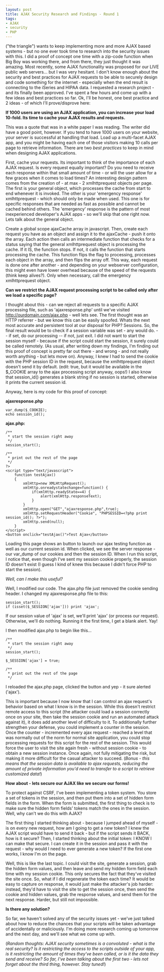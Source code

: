 ```yaml
---
layout: post
title: AJAX Security Research and Findings - Round 1
tags:
- AJAX
- security
- PHP
---
```


("the triangle") wants to keep implementing more and more AJAX based systems - but no one ever took time to research into the security issues with this.  I did a proof of concept one time with a zip-code function when Big Boy was working there, and from there, they just thought it was amazing.  Most recently, some AJAX functionality was proposed for our LIVE public web servers... but I was very hesitant.  I don't know enough about the security and best practices for AJAX requests to be able to securely design and code something for the internet - especially when the end result is connecting to the iSeries and HIPAA data.  I requested a research project - and its finally been approved.  I've spent a few hours and come up with a few ideas and best practices so far.  Ok, I'll be honest, one best practice and 2 ideas - of which I'll prove/disprove here:

**If 1000 users are using an AJAX application, you can increase your load 10-fold.  Its time to cache your AJAX results and requests.**

This was a quote that was in a white paper I was reading.  The writer did have a good point, however.  If you tend to have 1000 users on your website, your server is successful at handling that load.  Load up  a multi-facet AJAX app, and you might be having each one of those visitors making 10 calls per page to retrieve information.  There are two _best practices_ to keep in mind when designing AJAX applications.

First, cache your requests.  Its important to think of the importance of each AJAX request.  Is every request equally important?  Do you need to receive each response within that small amount of time - or will the user allow for a few graces when it comes to load times?  An interesting design pattern comes from the creation of - at max - 2 xmlhttprequest objects per page.  The first is your general object, which processes the cache from start to end whenever it is invoked.  The other is your 'emergency response' xmlhttprequest - which should only be made when used.  This one is for specific responses that are needed as fast as possible and cannot be cached behind others.  The 'emergency' response is the pattern of most inexperienced developer's AJAX apps - so we'll skip that one right now.  Lets talk about the general object.

Create a global scope ajaxCache array in javascript.  Then, create each request you have as an object and assign it to the ajaxCache - push it onto the array.  Each action then calls an intermediate function that checks for a status saying that the general xmlhttprequest object is processing the cache.  If it IS, the function stops.  If not, it calls the function that starts processing the cache.  This function flips the flag to processing, processes each object in the array, and then flips the array off.  This way, each request is done one after another - and depending on your webserver configuration, this might even have lower overhead because of the speed of the requests (think keep alives?).  Only when necessary, call the emergency xmlhttprequest object.

**Can we restrict the AJAX request processing script to be called only after we load a specific page?**

I thought about this - can we reject all requests to a specific AJAX processing file, such as 'ajaxresponse.php' until we've visited http://ourdomain.com/ajax.php - well lets see.  The first thought was an HTTP referrer - but we know this can be easily spoofed.  Whats the next most accurate and persistent tool at our disposal for PHP?  Sessions.  So, the final result would be to check if a session variable was set - any would do.  -- if set, do our processing -- if not, just exit.  I did not want to start the session myself - because if the script could start the session, it surely could be called remotely.  (As usual, after writing down my findings, I'm finding out this proof of concept is pretty far out there - and wrong - and not really worth anything - but lets move on).  Anyway, I knew I had to send the cookie with the PHP session ID in the request, because the xmlhttprequest object doesn't send it by default.  (edit: true, but it would be available in the $_COOKIE array to the ajax processing script anyway, oops!)  I also know that session_id() generates a blank string if no session is started, otherwise it prints the current session id.

Anyway, here is my code for this proof of concept:

**ajaxresponse.php**

```php?start_inline=1
var_dump($_COOKIE);
echo session_id();
```

**ajax.php:**

```php?start_inline=1
/**
 * start the session right away
 */
session_start();

/**
 * print out the rest of the page
 */
?>
<script type="text/javascript">
    function testAjax()
    {
        xmlHttp=new XMLHttpRequest();
        xmlHttp.onreadystatechange=function() {
            if(xmlHttp.readyState==4) {
                alert(xmlHttp.responseText);
            }
        }
        xmlHttp.open("GET","ajaxresponse.php",true);
        xmlHttp.setRequestHeader("Cookie", "PHPSESSID=<?php print session_id(); ?>");
        xmlHttp.send(null);
    }
</script>
<button onclick="testAjax()">Test Ajax</button>
```

Loading this page shows an button to launch our ajax testing function as well as our current session id.  When clicked, we see the server response - our var_dump of our cookies and then the session ID.  When I run this script, I notice that, even though I've sent my session cookie properly, the session ID doesn't exist (I guess I kind of knew this because I didn't force PHP to start the session).

_Well, can I make this useful?_

Well, I modified our code.  The ajax.php file just removed the cookie sending header.  I changed my ajaxresponse.php file to this:

```php?start_inline=1
session_start();
if (isset($_SESSION['ajax'])) print 'ajax';
```

If our session value of 'ajax' is set, we'll print 'ajax' (or process our request).  Otherwise, we'll do nothing.  Running it the first time, I get a blank alert.  Yay!

I then modified ajax.php to begin like this...

```php?start_inline=1
/**
 * start the session right away
 */
session_start();

$_SESSION['ajax'] = true;

/**
 * print out the rest of the page
 */
```

I reloaded the ajax.php page, clicked the button and yep - it sure alerted ('ajax').

This is important because I now know that I can control an ajax request's behavior based on what I know is in the session.  While this doesn't restrict remote access to this script (the attacker could load a session correctly once on your site, then take the session cookie and run an automated attack against it), it does add another level of difficulty to it.  To additionally further strengthen your defense, you could implement a counter in the session.  Once the counter - incremented every ajax request - reached a level that was normally out of the norm for normal site application, you could stop processing requests for this script for the rest of the session.  This would force the user to visit the site again fresh - without session cookie - to obtain a new session instance.  Once again, not fully mitigating the risk, but making it more difficult for the casual attacker to succeed.  (_Bonus - this means that the session data is available to ajax requests, reducing the amount of private information you'd need to transfer to a script to retrieve customized data!_)

**How about - lets secure our AJAX like we secure our forms!**

To protect against CSRF, I've been implementing a token system.  You store a set of tokens in the session, and then put them into a set of hidden form fields in the form.  When the form is submitted, the first thing to check is to make sure the hidden form fields' tokens match the ones in the session.  Well, why can't we do this with AJAX?

The first thing I started thinking about - because I jumped ahead of myself - is on every new request, how am I going to get a new token?  I knew the AJAX script would have to send it back - but if the script sends it BACK, how is it secure?  Then, I started thinking about the initial token: I KNOW I can make that secure.  I can create it in the session and pass it with the request - why would I need to ever generate a new token?  If the first one works, I know I'm on the page.

Well, this is like the last topic.  I could visit the site, generate a session, grab the hidden form values, and then leave and send my hidden form field each time with my session cookie.  This only secures the fact that they've visited the site once.  So, what if I did regenerate the token each time?  It would be easy to capture on response, it would just make the attacker's job harder: instead, they'd have to visit the site to get the session once, then send the cookie and hidden values, grab the response values, and send them for the next response.   Harder, but still not impossible.

**Is there any solution?**

So far, we haven't solved any of the security issues yet - we've just talked about how to reduce the chances that your scripts will be taken advantage of accidentally or maliciously.  I'm doing more research coming up tomorrow and the next day, and we'll see what we come up with.

(_Random thoughts:  AJAX security sometimes is a convoluted - what is the real security? Is it restricting the access to the scripts outside of your app, is it restricting the amount of times they've been called, or is it the data they send and receive?   So far, I've been talking about the first two - lets not forget about the third thing, however.  Stay tuned!_)
